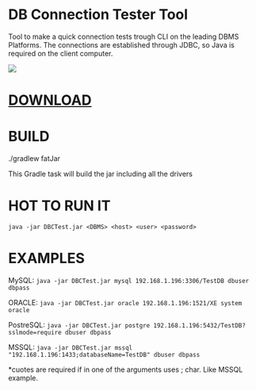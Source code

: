 # DB Connection Tester Tool
Tool to make a quick connection tests trough CLI on the leading DBMS Platforms. The connections are established through JDBC, so Java is required on the client computer.


![](https://k62.kn3.net/D/E/D/2/0/9/E0A.png)

 
# [DOWNLOAD](https://github.com/gonzalocasal/DB-Connection-Tester-Tool/raw/master/DBCTest.jar) 

# BUILD

./gradlew fatJar

This Gradle task will build the jar including all the drivers


# HOT TO RUN IT
```java -jar DBCTest.jar <DBMS> <host> <user> <password>```

# EXAMPLES

MySQL: ```java -jar DBCTest.jar mysql 192.168.1.196:3306/TestDB dbuser dbpass```

ORACLE: ```java -jar DBCTest.jar oracle 192.168.1.196:1521/XE system oracle```

PostreSQL: ```java -jar DBCTest.jar postgre 192.168.1.196:5432/TestDB?sslmode=require dbuser dbpass```

MSSQL: ```java -jar DBCTest.jar mssql "192.168.1.196:1433;databaseName=TestDB" dbuser dbpass```

*cuotes are required if in one of the arguments uses ; char. Like MSSQL example.

